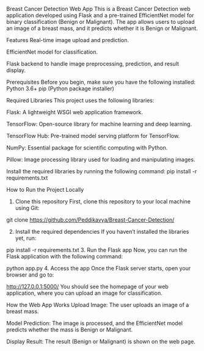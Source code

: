 Breast Cancer Detection Web App
This is a Breast Cancer Detection web application developed using Flask and a pre-trained EfficientNet model for binary classification (Benign or Malignant). The app allows users to upload an image of a breast mass, and it predicts whether it is Benign or Malignant.

Features
Real-time image upload and prediction.

EfficientNet model for classification.

Flask backend to handle image preprocessing, prediction, and result display.

Prerequisites
Before you begin, make sure you have the following installed:
Python 3.6+
pip (Python package installer)

Required Libraries
This project uses the following libraries:

Flask: A lightweight WSGI web application framework.

TensorFlow: Open-source library for machine learning and deep learning.

TensorFlow Hub: Pre-trained model serving platform for TensorFlow.

NumPy: Essential package for scientific computing with Python.

Pillow: Image processing library used for loading and manipulating images.

Install the required libraries by running the following command:
pip install -r requirements.txt

How to Run the Project Locally
1. Clone this repository
First, clone this repository to your local machine using Git:

git clone https://github.com/Peddikavya/Breast-Cancer-Detection/


2. Install the required dependencies
If you haven’t installed the libraries yet, run:

pip install -r requirements.txt
3. Run the Flask app
Now, you can run the Flask application with the following command:

python app.py
4. Access the app
Once the Flask server starts, open your browser and go to:

http://127.0.0.1:5000/
You should see the homepage of your web application, where you can upload an image for classification.

How the Web App Works
Upload Image: The user uploads an image of a breast mass.

Model Prediction: The image is processed, and the EfficientNet model predicts whether the mass is Benign or Malignant.

Display Result: The result (Benign or Malignant) is shown on the web page.
